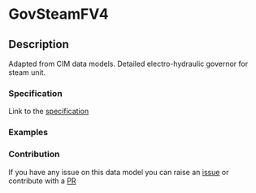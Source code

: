 # GovSteamFV4

## Description 

Adapted from CIM data models. Detailed electro-hydraulic governor for steam unit.
### Specification

Link to the [specification](https://smart-data-models.github.io/dataModel.EnergyCIM/GovSteamFV4/doc/spec.md)
### Examples
### Contribution

 If you have any issue on this data model you can raise an [issue](https://github.com/smart-data-models/dataModel.EnergyCIM/issues)  or contribute with a [PR](https://github.com/smart-data-models/dataModel.EnergyCIM/pulls)